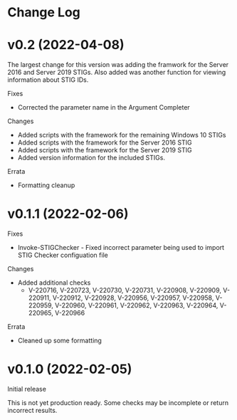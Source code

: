Change Log
======
# v0.2 (2022-04-08)
The largest change for this version was adding the framwork for the Server 2016 and Server 2019 STIGs. Also added was another function for viewing information about STIG IDs.

Fixes
* Corrected the parameter name in the Argument Completer

Changes
* Added scripts with the framework for the remaining Windows 10 STIGs
* Added scripts with the framework for the Server 2016 STIG
* Added scripts with the framework for the Server 2019 STIG
* Added version information for the included STIGs.

Errata
* Formatting cleanup
# v0.1.1 (2022-02-06)
Fixes
* Invoke-STIGChecker - Fixed incorrect parameter being used to import STIG Checker configuation file

Changes
* Added additional checks
    * V-220716, V-220723, V-220730, V-220731, V-220908, V-220909, V-220911, V-220912, V-220928, V-220956, V-220957, V-220958, V-220959, V-220960, V-220961, V-220962, V-220963, V-220964, V-220965, V-220966

Errata
* Cleaned up some formatting
# v0.1.0 (2022-02-05)
Initial release

This is not yet production ready. Some checks may be incomplete or return incorrect results.